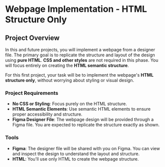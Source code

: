 # Webpage Implementation - HTML Structure Only

## Project Overview

In this and future projects, you will implement a webpage from a designer file. The primary goal is to replicate the structure and layout of the design using **pure HTML**. **CSS and other styles** are not required in this phase. You will focus entirely on creating the **HTML semantic structure**.

For this first project, your task will be to implement the webpage's **HTML structure only**, without worrying about styling or visual design.

### Project Requirements
- **No CSS or Styling**: Focus purely on the HTML structure.
- **HTML Semantic Elements**: Use semantic HTML elements to ensure proper accessibility and structure.
- **Figma Designer File**: The webpage design will be provided through a Figma file. You are expected to replicate the structure exactly as shown.

### Tools
- **Figma**: The designer file will be shared with you on Figma. You can view and inspect the design to understand the layout and structure.
- **HTML**: You'll use only HTML to create the webpage structure.
